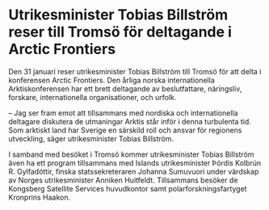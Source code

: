 # Utrikesminister Tobias Billström reser till Tromsö för deltagande i Arctic Frontiers

Den 31 januari reser utrikesminister Tobias Billström till Tromsö för att delta i konferensen Arctic Frontiers. Den årliga norska internationella Arktiskonferensen har ett brett deltagande av beslutfattare, näringsliv, forskare, internationella organisationer, och urfolk.

– Jag ser fram emot att tillsammans med nordiska och internationella deltagare diskutera de utmaningar Arktis står inför i denna turbulenta tid. Som arktiskt land har Sverige en särskild roll och ansvar för regionens utveckling, säger utrikesminister Tobias Billström.

I samband med besöket i Tromsö kommer utrikesminister Tobias Billström även ha ett program tillsammans med Islands utrikesminister Þórdís Kolbrún R. Gylfadóttir, finska statssekreteraren Johanna Sumuvuori under värdskap av Norges utrikesminister Anniken Huitfeldt. Tillsammans besöker de Kongsberg Satellite Services huvudkontor samt polarforskningsfartyget Kronprins Haakon.

